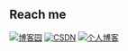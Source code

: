 ## Reach me
[![博客园](https://img.shields.io/badge/blog-博客园-brightgreen.svg)](https://www.cnblogs.com/jinsulive)
[![CSDN](https://img.shields.io/badge/blog-CSDN-brightgreen.svg)](https://blog.csdn.net/weixin_43925602)
[![个人博客](https://img.shields.io/badge/blog-个人博客-brightgreen.svg)](https://www.jinsulive.cn)
